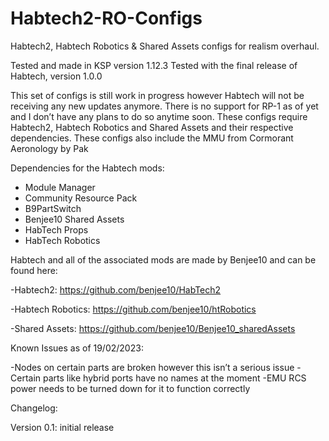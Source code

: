 # Habtech2-RO-Configs

 Habtech2, Habtech Robotics & Shared Assets configs for realism overhaul. 

Tested and made in KSP version 1.12.3
Tested with the final release of Habtech, version 1.0.0

This set of configs is still work in progress however Habtech will not be receiving any new updates anymore. 
There is no support for RP-1 as of yet and I don’t have any plans to do so anytime soon.
These configs require Habtech2, Habtech Robotics and Shared Assets and their respective dependencies. 
These configs also include the MMU from Cormorant Aeronology by Pak

Dependencies for the Habtech mods:
- Module Manager
- Community Resource Pack
- B9PartSwitch
- Benjee10 Shared Assets
- HabTech Props
- HabTech Robotics

Habtech and all of the associated mods are made by Benjee10 and can be found here:

-Habtech2: https://github.com/benjee10/HabTech2

-Habtech Robotics: https://github.com/benjee10/htRobotics

-Shared Assets: https://github.com/benjee10/Benjee10_sharedAssets

Known Issues as of 19/02/2023:

   -Nodes on certain parts are broken however this isn’t a serious issue 
   -Certain parts like hybrid ports have no names at the moment
   -EMU RCS power needs to be turned down for it to function correctly 


Changelog:

Version 0.1: initial release 
